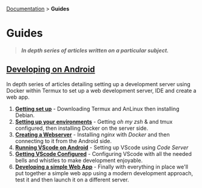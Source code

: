 [Documentation](#) > __Guides__

# Guides

> #### *In depth series of articles written on a particular subject.*

## [__Developing on Android__](developing-on-andrioid/)

In depth series of articles detailing setting up a development server using Docker within Termux to set up a web development server, IDE and create a web app.

1. [__Getting set up__](#) - Downloading Termux and AnLinux then installing Debian.
2. [__Setting up your environments__](#) - Getting *oh my zsh* & and tmux configured, then installing Docker on the server side. 
3. [__Creating a Webserver__](#) - Installing *nginx* with *Docker* and then connecting to it from the Android side.
4. [__Running VScode on Android__](#) - Setting up VScode using *Code Server*
5. [__Getting VScode Configured__](#) - Configuring VScode with all the needed bells and whistles to make development enjoyable.
6. [__Developing a simple Web App__](#) - Finally with everything in place we'll put together a simple web app using a modern development approach, test it and then launch it on a different server.

